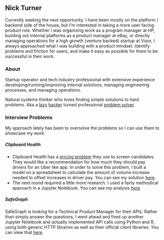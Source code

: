 ## Nick Turner
Currently seeking the next opportunity. I have been mostly on the platform / backend side of the house, but I'm interested in taking a more user facing product role. Whether I was organizing work as a program manager at HP, building out internal platforms as a product manager at eBay, or directly managing operations for a high growth (venture backed) startup at Visor, I always approached what I was building with a product mindset. Identify problems and friction for users, and make it easy as possible for them to be successful in their work.

### About
Startup operator and tech industry professional with extensive experience developing/running/improving internal solutions, managing engineering processes, and managing operations.

Natural systems thinker who loves finding simple solutions to hard problems. Aka a [lazy](https://www.goodreads.com/quotes/568877-i-choose-a-lazy-person-to-do-a-hard-job) [hacker](http://www.catb.org/~esr/faqs/hacker-howto.html#attitude) turned professional [problem solver](https://www.youtube.com/watch?v=NP4lrVIpbvo).

### Interview Problems
My approach lately has been to oversolve the problems so I can use them to showcase my work.

##### Clipboard Health
- Clipboard Health has a [pricing problem](https://creatingvalue.substack.com/p/real-problems-we-tackle-pricing-level) they use to screen candidates. They would like a recommendation for how much they should pay drivers for an Uber like app. In order to solve this problem, I built a model on a spreadsheet to calculate the amount of volume increase needed to offset increases in driver pay. You can see my solution [here](https://docs.google.com/spreadsheets/d/1xt_NnPP7cAO-R5TThhlmlfa7mdHtxImy8thzjMHSwfU/edit?usp=sharing).
- The next round required a little more research. I used a fairly methodical approach in a Jupyter Notebook. You can see my analysis [here](https://github.com/bootstrapt/clipboard-health-wbd-notebook/blob/main/pricing_wbd.ipynb)


##### SafeGraph
SafeGraph is looking for a Technical Product Manager for their APIs. Rather than simply answer the questions, I went ahead and fired up another Jupyter Notebook and actually implemented API calls using Python and R, using both generic HTTP libraries as well as their official client libraries. You can view that [here](https://bootstrapt.github.io/safegraph-practice-problems/)
